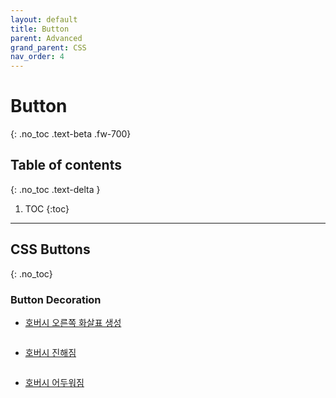 ```yaml
---
layout: default
title: Button
parent: Advanced
grand_parent: CSS
nav_order: 4
---
```


# Button
{: .no_toc .text-beta .fw-700}

## Table of contents
{: .no_toc .text-delta }

1. TOC
{:toc}

---

## CSS Buttons
{: .no_toc}

### Button Decoration

* [호버시 오른쪽 화살표 생성](https://www.w3schools.com/css/tryit.asp?filename=trycss_buttons_animate1)

    <ul class="list-style-none">
        <img src="https://gekdev.github.io/assets/images/bt1.JPG" alt="">
    </ul>

* [호버시 진해짐](https://www.w3schools.com/css/tryit.asp?filename=trycss_buttons_fade)

    <ul class="list-style-none">
        <img src="https://gekdev.github.io/assets/images/bt2.JPG" alt="">
    </ul>

* [호버시 어두워짐](https://www.w3schools.com/css/tryit.asp?filename=trycss_buttons_animate2)

    <ul class="list-style-none">
        <img src="https://gekdev.github.io/assets/images/bt3.JPG" alt="">
    </ul>
